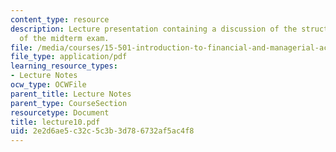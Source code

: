 ```yaml
---
content_type: resource
description: Lecture presentation containing a discussion of the structure and topics
  of the midterm exam.
file: /media/courses/15-501-introduction-to-financial-and-managerial-accounting-spring-2004/2e2d6ae5c32c5c3b3d786732af5ac4f8_lecture10.pdf
file_type: application/pdf
learning_resource_types:
- Lecture Notes
ocw_type: OCWFile
parent_title: Lecture Notes
parent_type: CourseSection
resourcetype: Document
title: lecture10.pdf
uid: 2e2d6ae5-c32c-5c3b-3d78-6732af5ac4f8
---
```


